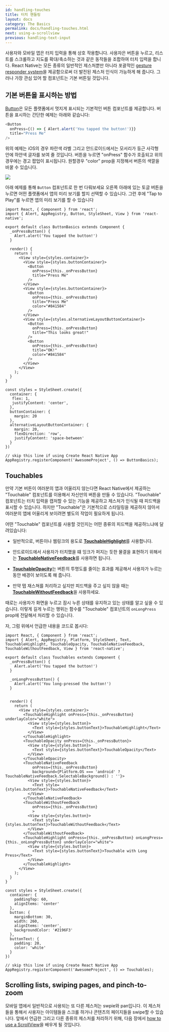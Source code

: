 ```yaml
---
id: handling-touches
title: 터치 핸들링
layout: docs
category: The Basics
permalink: docs/handling-touches.html
next: using-a-scrollview
previous: handling-text-input
---
```


사용자와 모바일 앱은 터치 입력을 통해 상호 작용합니다. 사용자은 버튼을 누르고, 리스트를 스크롤하고 지도를 확대/축소하는 것과 같은 동작들을 조합하여 터치 입력을 합니다. React Native는 모든 종류의 일반적인 제스처뿐만 아니라 포괄적인 [gesture responder system](docs/gesture-responder-system.html)을 제공함으로써 더 발전된 제스처 인식이 가능하게 해 줍니다. 그러나 가장 관심 있어 할 컴포넌트는 기본 버튼일 것입니다.

## 기본 버튼을 표시하는 방법

[Button](docs/button.html)은 모든 플랫폼에서 멋지게 표시되는 기본적인 버튼 컴포넌트를 제공합니다. 버튼을 표시하는 간단한 예제는 아래와 같습니다:

```javascript
<Button
  onPress={() => { Alert.alert('You tapped the button!')}}
  title="Press Me"
/>
```

위의 예제는 iOS의 경우 파란색 라벨 그리고 안드로이드에서는 모서리가 둥근 사각형 안에 하얀색 글자를 보여 줄 것입니다. 버튼을 누르면 "onPress" 함수가 호출되고 위의 경우에는 경고 팝업이 표시됩니다. 원할경우 "color" prop을 지정해서 버튼의 색깔을 바꿀 수 있습니다.

![](img/Button.png)

아래 예제를 통해 `Button` 컴포넌트로 한 번 다뤄보세요 오른쪽 아래에 있는 토글 버튼을 누르면 어떤 플랫폼에서 앱의 미리 보기를 할지 선택할 수 있습니다. 그런 후에 "Tap to Play"를 누르면 앱의 미리 보기를 할 수 있습니다

```SnackPlayer?name=Button%20Basics
import React, { Component } from 'react';
import { Alert, AppRegistry, Button, StyleSheet, View } from 'react-native';

export default class ButtonBasics extends Component {
  _onPressButton() {
    Alert.alert('You tapped the button!')
  }

  render() {
    return (
      <View style={styles.container}>
        <View style={styles.buttonContainer}>
          <Button
            onPress={this._onPressButton}
            title="Press Me"
          />
        </View>
        <View style={styles.buttonContainer}>
          <Button
            onPress={this._onPressButton}
            title="Press Me"
            color="#841584"
          />
        </View>
        <View style={styles.alternativeLayoutButtonContainer}>
          <Button
            onPress={this._onPressButton}
            title="This looks great!"
          />
          <Button
            onPress={this._onPressButton}
            title="OK!"
            color="#841584"
          />
        </View>
      </View>
    );
  }
}

const styles = StyleSheet.create({
  container: {
   flex: 1,
   justifyContent: 'center',
  },
  buttonContainer: {
    margin: 20
  },
  alternativeLayoutButtonContainer: {
    margin: 20,
    flexDirection: 'row',
    justifyContent: 'space-between'
  }
})

// skip this line if using Create React Native App
AppRegistry.registerComponent('AwesomeProject', () => ButtonBasics);
```

## Touchables

만약 기본 버튼이 여러분의 앱과 어울리지 않는다면 React Native에서 제공하는 "Touchable" 컴포넌트를 이용해서 자신만의 버튼을 만들 수 있습니다. "Touchable" 컴포넌트는 터치 입력을 캡처할 수 있는 기능을 제공하고 제스처가 인식될 때 피드백을 표시할 수 있습니다. 하지만 "Touchable"은 기본적으로 스타일링을 제공하지 않아서 여러분의 앱에 어울리게 보이려면 별도의 작업이 필요하게 됩니다.

어떤 "Touchable" 컴포넌트를 사용할 것인지는 어떤 종류의 피드백을 제공하느냐에 달려있습니다:

- 일반적으로, 버튼이나 웹링크의 용도로 [**TouchableHighlight**](docs/touchablehighlight.html)를 사용합니다.

- 안드로이드에서 사용자가 터치했을 떄 잉크가 퍼지는 듯한 물결을 표현하기 위해서는 [**TouchableNativeFeedback**](docs/touchablenativefeedback.html)를 사용하면 됩니다.

- [**TouchableOpacity**](docs/touchableopacity.html)는 버튼의 투명도를 줄이는 효과를 제공해서 사용자가 누르는 동안 배경이 보이도록 해 줍니다.

- 만약 탭 재스쳐를 처리하고 싶지만 피드백을 주고 싶지 않을 때는 [**TouchableWithoutFeedback**](docs/touchablewithoutfeedback.html)을 사용하세요.

때로는 사용자가 화면을 누르고 잠시 누른 상태를 유지하고 있는 상태를 알고 싶을 수 있습니다. 이렇게 길게 누르는 행위는 함수를 "Touchable" 컴포넌트의 `onLongPress` prop에 전달해서 처리할 수 있습니다.

자, 그럼 위에서 언급한 내용을 코드로 봅시다:

```SnackPlayer?platform=android&name=Touchables
import React, { Component } from 'react';
import { Alert, AppRegistry, Platform, StyleSheet, Text, TouchableHighlight, TouchableOpacity, TouchableNativeFeedback, TouchableWithoutFeedback, View } from 'react-native';

export default class Touchables extends Component {
  _onPressButton() {
    Alert.alert('You tapped the button!')
  }

  _onLongPressButton() {
    Alert.alert('You long-pressed the button!')
  }


  render() {
    return (
      <View style={styles.container}>
        <TouchableHighlight onPress={this._onPressButton} underlayColor="white">
          <View style={styles.button}>
            <Text style={styles.buttonText}>TouchableHighlight</Text>
          </View>
        </TouchableHighlight>
        <TouchableOpacity onPress={this._onPressButton}>
          <View style={styles.button}>
            <Text style={styles.buttonText}>TouchableOpacity</Text>
          </View>
        </TouchableOpacity>
        <TouchableNativeFeedback
            onPress={this._onPressButton}
            background={Platform.OS === 'android' ? TouchableNativeFeedback.SelectableBackground() : ''}>
          <View style={styles.button}>
            <Text style={styles.buttonText}>TouchableNativeFeedback</Text>
          </View>
        </TouchableNativeFeedback>
        <TouchableWithoutFeedback
            onPress={this._onPressButton}
            >
          <View style={styles.button}>
            <Text style={styles.buttonText}>TouchableWithoutFeedback</Text>
          </View>
        </TouchableWithoutFeedback>
        <TouchableHighlight onPress={this._onPressButton} onLongPress={this._onLongPressButton} underlayColor="white">
          <View style={styles.button}>
            <Text style={styles.buttonText}>Touchable with Long Press</Text>
          </View>
        </TouchableHighlight>
      </View>
    );
  }
}

const styles = StyleSheet.create({
  container: {
    paddingTop: 60,
    alignItems: 'center'
  },
  button: {
    marginBottom: 30,
    width: 260,
    alignItems: 'center',
    backgroundColor: '#2196F3'
  },
  buttonText: {
    padding: 20,
    color: 'white'
  }
})

// skip this line if using Create React Native App
AppRegistry.registerComponent('AwesomeProject', () => Touchables);
```

## Scrolling lists, swiping pages, and pinch-to-zoom

모바일 앱에서 일반적으로 사용되는 또 다른 제스처는 swpie와 pan입니다. 이 제스처들을 통해서 사용자는 아이템들을 스크롤 하거나 콘텐츠의 페이지들을 swipe할 수 있습니다. 앞에서 언급한 그리고 다른 종류의 제스처를 처리하기 위해, 다음 장에서 [how to use a ScrollView](docs/using-a-scrollview.html)을 배우게 될 것입니다.
